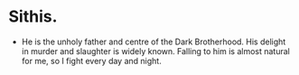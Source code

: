 # Sithis.

- He is the unholy father and centre of the Dark Brotherhood. His delight in murder and slaughter is widely known. Falling to him is almost natural for me, so I fight every day and night.
